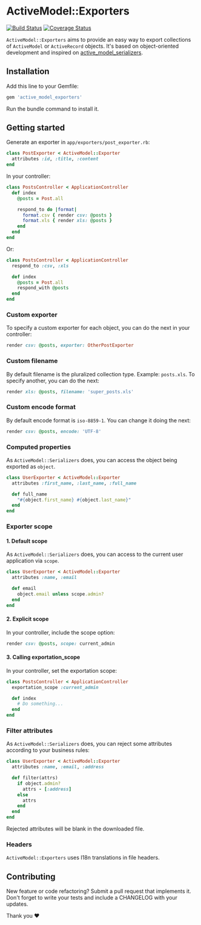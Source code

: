 # ActiveModel::Exporters
[![Build Status](https://travis-ci.org/alejandrogutierrez/active_model_exporters.png?branch=master)](https://travis-ci.org/alejandrogutierrez/active_model_exporters) [![Coverage Status](https://coveralls.io/repos/alejandrogutierrez/active_model_exporters/badge.png)](https://coveralls.io/r/alejandrogutierrez/active_model_exporters)

`ActiveModel::Exporters` aims to provide an easy way to export
collections of `ActiveModel` or `ActiveRecord` objects.
It's based on object-oriented development and inspired on
[active_model_serializers](https://github.com/rails-api/active_model_serializers).

## Installation

Add this line to your Gemfile:
```ruby
gem 'active_model_exporters'
```
Run the bundle command to install it.

## Getting started

Generate an exporter in `app/exporters/post_exporter.rb`:
```ruby
class PostExporter < ActiveModel::Exporter
  attributes :id, :title, :content
end
```

In your controller:
```ruby
class PostsController < ApplicationController
  def index
    @posts = Post.all

    respond_to do |format|
      format.csv { render csv: @posts }
      format.xls { render xls: @posts }
    end
  end
end
```

Or:
```ruby
class PostsController < ApplicationController
  respond_to :csv, :xls

  def index
    @posts = Post.all
    respond_with @posts
  end
end
```

### Custom exporter
To specify a custom exporter for each object, you can do the next in your controller:
```ruby
render csv: @posts, exporter: OtherPostExporter
```

### Custom filename
By default filename is the pluralized collection type. Example: `posts.xls`.
To specify another, you can do the next:
```ruby
render xls: @posts, filename: 'super_posts.xls'
```

### Custom encode format
By default encode format is `iso-8859-1`. You can change it doing the next:
```ruby
render csv: @posts, encode: 'UTF-8'
```

### Computed properties
As `ActiveModel::Serializers` does, you can access the object being exported as `object`.
```ruby
class UserExporter < ActiveModel::Exporter
  attributes :first_name, :last_name, :full_name

  def full_name
    "#{object.first_name} #{object.last_name}"
  end
end
```

### Exporter scope

#### 1. Default scope
As `ActiveModel::Serializers` does, you can access to the current user application via `scope`.
```ruby
class UserExporter < ActiveModel::Exporter
  attributes :name, :email

  def email
    object.email unless scope.admin?
  end
end
```

#### 2. Explicit scope
In your controller, include the scope option:
```ruby
render csv: @posts, scope: current_admin
```

#### 3. Calling exportation_scope
In your controller, set the exportation scope:
```ruby
class PostsController < ApplicationController
  exportation_scope :current_admin

  def index
    # Do something...
  end
end
```

### Filter attributes
As `ActiveModel::Serializers` does, you can reject some attributes
according to your business rules:
```ruby
class UserExporter < ActiveModel::Exporter
  attributes :name, :email, :address

  def filter(attrs)
    if object.admin?
      attrs - [:address]
    else
      attrs
    end
  end
end
```
Rejected attributes will be blank in the downloaded file.

### Headers
`ActiveModel::Exporters` uses I18n translations in file headers.

## Contributing

New feature or code refactoring? Submit a pull request that implements it. Don't forget to write your tests and include a CHANGELOG with your updates.

Thank you :heart:
